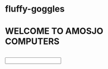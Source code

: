 # fluffy-goggles
<html>
  <bgColor="#6B6B6B">
  <b><h1></b>WELCOME TO AMOSJO COMPUTERS</h1></b></b><br>
    <input type=text>
  </html>
